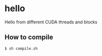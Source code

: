 # hello

Hello from different CUDA threads and blocks

## How to compile
```bash
$ sh compile.sh
```
